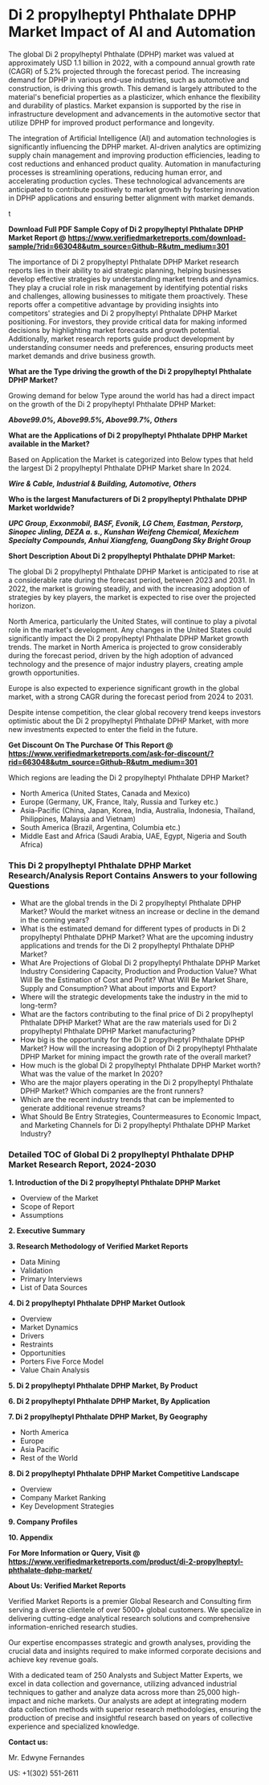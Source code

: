 <meta name="title" content="Global Di 2 propylheptyl Phthalate DPHP Market Impact of AI and Automation"><meta name="description" content="The global Di 2 propylheptyl Phthalate (DPHP) market was valued at approximately USD 1.1 billion in 2022, with a compound annual growth rate (CAGR) of 5.2% projected t"><meta name="title" content="Di 2 propylheptyl Phthalate DPHP Market Size, Share, Scope, Trends, Growth, Opportunities, Analysis, Forecast"><h1>Di 2 propylheptyl Phthalate DPHP Market Impact of AI and Automation</h1><p>The global Di 2 propylheptyl Phthalate (DPHP) market was valued at approximately USD 1.1 billion in 2022, with a compound annual growth rate (CAGR) of 5.2% projected through the forecast period. The increasing demand for DPHP in various end-use industries, such as automotive and construction, is driving this growth. This demand is largely attributed to the material's beneficial properties as a plasticizer, which enhance the flexibility and durability of plastics. Market expansion is supported by the rise in infrastructure development and advancements in the automotive sector that utilize DPHP for improved product performance and longevity.</p><p>The integration of Artificial Intelligence (AI) and automation technologies is significantly influencing the DPHP market. AI-driven analytics are optimizing supply chain management and improving production efficiencies, leading to cost reductions and enhanced product quality. Automation in manufacturing processes is streamlining operations, reducing human error, and accelerating production cycles. These technological advancements are anticipated to contribute positively to market growth by fostering innovation in DPHP applications and ensuring better alignment with market demands.</p>t</p><p id="" class=""><strong>Download Full PDF Sample Copy of Di 2 propylheptyl Phthalate DPHP Market Report @ <a href="https://www.verifiedmarketreports.com/download-sample/?rid=663048&utm_source=Github-R&utm_medium=301" target="_blank">https://www.verifiedmarketreports.com/download-sample/?rid=663048&utm_source=Github-R&utm_medium=301</a></strong></p><p>The importance of&nbsp;Di 2 propylheptyl Phthalate DPHP Market research reports lies in their ability to aid strategic planning, helping businesses develop effective strategies by understanding market trends and dynamics. They play a crucial role in risk management by identifying potential risks and challenges, allowing businesses to mitigate them proactively. These reports offer a competitive advantage by providing insights into competitors' strategies and Di 2 propylheptyl Phthalate DPHP Market positioning. For investors, they provide critical data for making informed decisions by highlighting market forecasts and growth potential. Additionally, market research reports guide product development by understanding consumer needs and preferences, ensuring products meet market demands and drive business growth.</p><p><strong>What are the&nbsp;Type driving the growth of the Di 2 propylheptyl Phthalate DPHP Market?</strong></p><p id="" class="">Growing demand for below Type around the world has had a direct impact on the growth of the Di 2 propylheptyl Phthalate DPHP Market:</p><em><strong>Above99.0%, Above99.5%, Above99.7%, Others</strong></em></p><strong>What are the&nbsp;Applications&nbsp;of Di 2 propylheptyl Phthalate DPHP Market available in the Market?</strong></p><p id="" class="">Based on Application the Market is categorized into Below types that held the largest Di 2 propylheptyl Phthalate DPHP Market share In 2024.</p><em><strong>Wire & Cable, Industrial & Building, Automotive, Others</strong></em></p><strong>Who is the largest Manufacturers of Di 2 propylheptyl Phthalate DPHP Market worldwide?</strong></p><p><em><strong>UPC Group, Exxonmobil, BASF, Evonik, LG Chem, Eastman, Perstorp, Sinopec Jinling, DEZA a. s., Kunshan Weifeng Chemical, Mexichem Specialty Compounds, Anhui Xiangfeng, GuangDong Sky Bright Group</strong></em></p><p id="" class=""><strong>Short Description About Di 2 propylheptyl Phthalate DPHP Market:</strong></p><p>The global Di 2 propylheptyl Phthalate DPHP Market is anticipated to rise at a considerable rate during the forecast period, between 2023 and 2031. In 2022, the market is growing steadily, and with the increasing adoption of strategies by key players, the market is expected to rise over the projected horizon.</p><p>North America, particularly the United States, will continue to play a pivotal role in the market's development. Any changes in the United States could significantly impact the Di 2 propylheptyl Phthalate DPHP Market growth trends. The market in North America is projected to grow considerably during the forecast period, driven by the high adoption of advanced technology and the presence of major industry players, creating ample growth opportunities.</p><p>Europe is also expected to experience significant growth in the global market, with a strong CAGR during the forecast period from 2024 to 2031.</p><p>Despite intense competition, the clear global recovery trend keeps investors optimistic about the Di 2 propylheptyl Phthalate DPHP Market, with more new investments expected to enter the field in the future.</p><p id="" class=""><strong>Get Discount On The Purchase Of This Report @ <a href="https://www.verifiedmarketreports.com/ask-for-discount/?rid=663048&utm_source=Github-R&utm_medium=301" target="_blank">https://www.verifiedmarketreports.com/ask-for-discount/?rid=663048&utm_source=Github-R&utm_medium=301</a></strong></p>Which regions are leading the Di 2 propylheptyl Phthalate DPHP Market?</p><ul><li>North America (United States, Canada and Mexico)</li><li>Europe (Germany, UK, France, Italy, Russia and Turkey etc.)</li><li>Asia-Pacific (China, Japan, Korea, India, Australia, Indonesia, Thailand, Philippines, Malaysia and Vietnam)</li><li>South America (Brazil, Argentina, Columbia etc.)</li><li>Middle East and Africa (Saudi Arabia, UAE, Egypt, Nigeria and South Africa)</li></ul><h3 id="" class="">This Di 2 propylheptyl Phthalate DPHP Market Research/Analysis Report Contains Answers to your following Questions</h3><ul><li>What are the global trends in the Di 2 propylheptyl Phthalate DPHP Market? Would the market witness an increase or decline in the demand in the coming years?</li><li>What is the estimated demand for different types of products in Di 2 propylheptyl Phthalate DPHP Market? What are the upcoming industry applications and trends for the Di 2 propylheptyl Phthalate DPHP Market?</li><li>What Are Projections of Global Di 2 propylheptyl Phthalate DPHP Market Industry Considering Capacity, Production and Production Value? What Will Be the Estimation of Cost and Profit? What Will Be Market Share, Supply and Consumption? What about imports and Export?</li><li>Where will the strategic developments take the industry in the mid to long-term?</li><li>What are the factors contributing to the final price of Di 2 propylheptyl Phthalate DPHP Market? What are the raw materials used for Di 2 propylheptyl Phthalate DPHP Market manufacturing?</li><li>How big is the opportunity for the Di 2 propylheptyl Phthalate DPHP Market? How will the increasing adoption of Di 2 propylheptyl Phthalate DPHP Market for mining impact the growth rate of the overall market?</li><li>How much is the global Di 2 propylheptyl Phthalate DPHP Market worth? What was the value of the market In 2020?</li><li>Who are the major players operating in the Di 2 propylheptyl Phthalate DPHP Market? Which companies are the front runners?</li><li>Which are the recent industry trends that can be implemented to generate additional revenue streams?</li><li>What Should Be Entry Strategies, Countermeasures to Economic Impact, and Marketing Channels for Di 2 propylheptyl Phthalate DPHP Market Industry?</li></ul><h3 id="" class="">Detailed TOC of Global Di 2 propylheptyl Phthalate DPHP Market Research Report, 2024-2030</h3><p id="" class=""><strong>1. Introduction of the Di 2 propylheptyl Phthalate DPHP Market</strong></p><ul><li>Overview of the Market</li><li>Scope of Report</li><li>Assumptions</li></ul><p id="" class=""><strong>2. Executive Summary</strong></p><p id="" class=""><strong>3. Research Methodology of Verified Market Reports</strong></p><ul><li>Data Mining</li><li>Validation</li><li>Primary Interviews</li><li>List of Data Sources</li></ul><p id="" class=""><strong>4. Di 2 propylheptyl Phthalate DPHP Market Outlook</strong></p><ul><li>Overview</li><li>Market Dynamics</li><li>Drivers</li><li>Restraints</li><li>Opportunities</li><li>Porters Five Force Model</li><li>Value Chain Analysis</li></ul><p id="" class=""><strong>5. Di 2 propylheptyl Phthalate DPHP Market, By Product</strong></p><p id="" class=""><strong>6. Di 2 propylheptyl Phthalate DPHP Market, By Application</strong></p><p id="" class=""><strong>7. Di 2 propylheptyl Phthalate DPHP Market, By Geography</strong></p><ul><li>North America</li><li>Europe</li><li>Asia Pacific</li><li>Rest of the World</li></ul><p id="" class=""><strong>8. Di 2 propylheptyl Phthalate DPHP Market Competitive Landscape</strong></p><ul><li>Overview</li><li>Company Market Ranking</li><li>Key Development Strategies</li></ul><p id="" class=""><strong>9. Company Profiles</strong></p><p id="" class=""><strong>10. Appendix</strong></p><p id="" class=""><strong>For More Information or Query, Visit @ <a href="https://www.verifiedmarketreports.com/product/di-2-propylheptyl-phthalate-dphp-market/" target="_blank">https://www.verifiedmarketreports.com/product/di-2-propylheptyl-phthalate-dphp-market/</a></strong></p><p id="" class=""><strong>About Us: Verified Market Reports</strong></p><p id="" class="">Verified Market Reports is a premier Global Research and Consulting firm serving a diverse clientele of over 5000+ global customers. We specialize in delivering cutting-edge analytical research solutions and comprehensive information-enriched research studies.</p><p id="" class="">Our expertise encompasses strategic and growth analyses, providing the crucial data and insights required to make informed corporate decisions and achieve key revenue goals.</p><p id="" class="">With a dedicated team of 250 Analysts and Subject Matter Experts, we excel in data collection and governance, utilizing advanced industrial techniques to gather and analyze data across more than 25,000 high-impact and niche markets. Our analysts are adept at integrating modern data collection methods with superior research methodologies, ensuring the production of precise and insightful research based on years of collective experience and specialized knowledge.</p><p id="" class=""><strong>Contact us:</strong></p><p id="" class="">Mr. Edwyne Fernandes</p><p id="" class="">US: +1(302) 551-2611</p>